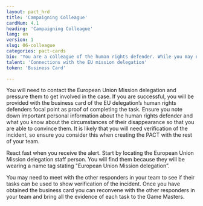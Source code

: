 ```yaml
---
layout: pact_hrd
title: 'Campaigning Colleague'
cardNum: 4.1
heading: 'Campaigning Colleague'
lang: en
version: 1
slug: 06-colleague
categories: pact-cards
bio: 'You are a colleague of the human rights defender. While you may not necessarily be a security expert, you understand campaigning and are able to mobilise your organisation. As soon as you receive the emergency alert your task is to lobby key influencers to help get the defender released.'
talent: 'Connections with the EU mission delegation'
token: 'Business Card'

---
```


You will need to contact the European Union Mission delegation and pressure them to get involved in the case. If you are successful, you will be provided with the business card of the EU delegation’s human rights defenders focal point as proof of completing the task. Ensure you note down important personal information about the human rights defender and what you know about the circumstances of their disappearance so that you are able to convince them. It is likely that you will need verification of the incident, so ensure you consider this when creating the PACT with the rest of your team.

React fast when you receive the alert. Start by locating the European Union Mission delegation staff person. You will find them because they will be wearing a name tag stating "European Union Mission delegation”.

You may need to meet with the other responders in your team to see if their tasks can be used to show verification of the incident. Once you have obtained the business card you can reconvene with the other responders in your team and bring all the evidence of each task to the Game Masters.